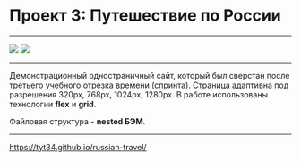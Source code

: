 # Проект 3: Путешествие по России
***
![](https://shields.io/badge/-HTML-orange) ![](https://shields.io/badge/-CSS-blueviolet)
***
Демонстрационный одностраничный сайт, который был сверстан после третьего учебного отрезка времени (спринта). Страница адаптивна под разрешения 320px, 768px, 1024px, 1280px. В работе использованы технологии **flex** и **grid**.

Файловая структура - **nested БЭМ**.
***
https://tyt34.github.io/russian-travel/
